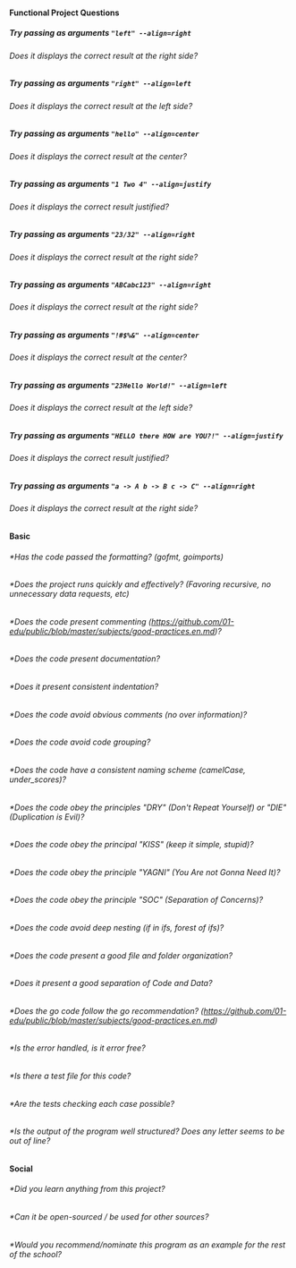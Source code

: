 #### Functional Project Questions

##### Try passing as arguments `"left" --align=right`
###### Does it displays the correct result at the right side?
##### Try passing as arguments `"right" --align=left`
###### Does it displays the correct result at the left side?
##### Try passing as arguments `"hello" --align=center`
###### Does it displays the correct result at the center?
##### Try passing as arguments `"1 Two 4" --align=justify`
###### Does it displays the correct result justified?
##### Try passing as arguments `"23/32" --align=right`
###### Does it displays the correct result at the right side?
##### Try passing as arguments `"ABCabc123" --align=right`
###### Does it displays the correct result at the right side?
##### Try passing as arguments `"!#$%&" --align=center`
###### Does it displays the correct result at the center?
##### Try passing as arguments `"23Hello World!" --align=left`
###### Does it displays the correct result at the left side?
##### Try passing as arguments `"HELLO there HOW are YOU?!" --align=justify`
###### Does it displays the correct result justified?
##### Try passing as arguments `"a -> A b -> B c -> C" --align=right`
###### Does it displays the correct result at the right side?

#### Basic

###### *Has the code passed the formatting? (gofmt, goimports)
###### *Does the project runs quickly and effectively? (Favoring recursive, no unnecessary data requests, etc)

###### *Does the code present commenting (https://github.com/01-edu/public/blob/master/subjects/good-practices.en.md)?
###### *Does the code present documentation?
###### *Does it present consistent indentation?
###### *Does the code avoid obvious comments (no over information)?
###### *Does the code avoid code grouping?
###### *Does the code have a consistent naming scheme (camelCase, under_scores)?
###### *Does the code obey the principles "DRY" (Don't Repeat Yourself) or "DIE" (Duplication is Evil)?
###### *Does the code obey the principal "KISS" (keep it simple, stupid)?
###### *Does the code obey the principle "YAGNI" (You Are not Gonna Need It)?
###### *Does the code obey the principle "SOC" (Separation of Concerns)?
###### *Does the code avoid deep nesting (if in ifs, forest of ifs)?
###### *Does the code present a good file and folder organization?
###### *Does it present a good separation of Code and Data?
###### *Does the go code follow the go recommendation? (https://github.com/01-edu/public/blob/master/subjects/good-practices.en.md)

###### *Is the error handled, is it error free?
###### *Is there a test file for this code?
###### *Are the tests checking each case possible?
###### *Is the output of the program well structured? Does any letter seems to be out of line?

#### Social

###### *Did you learn anything from this project?
###### *Can it be open-sourced / be used for other sources?
###### *Would you recommend/nominate this program as an example for the rest of the school?